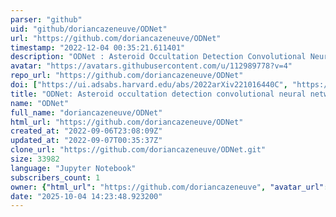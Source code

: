 ```yaml
---
parser: "github"
uid: "github/doriancazeneuve/ODNet"
url: "https://github.com/doriancazeneuve/ODNet"
timestamp: "2022-12-04 00:35:21.611401"
description: "ODNet : Asteroid Occultation Detection Convolutional Neural Network"
avatar: "https://avatars.githubusercontent.com/u/112989778?v=4"
repo_url: "https://github.com/doriancazeneuve/ODNet"
doi: ["https://ui.adsabs.harvard.edu/abs/2022arXiv221016440C", "https://ui.adsabs.harvard.edu/abs/2022ascl.soft11018C/abstract"]
title: "ODNet: Asteroid occultation detection convolutional neural network"
name: "ODNet"
full_name: "doriancazeneuve/ODNet"
html_url: "https://github.com/doriancazeneuve/ODNet"
created_at: "2022-09-06T23:08:09Z"
updated_at: "2022-09-07T00:35:37Z"
clone_url: "https://github.com/doriancazeneuve/ODNet.git"
size: 33982
language: "Jupyter Notebook"
subscribers_count: 1
owner: {"html_url": "https://github.com/doriancazeneuve", "avatar_url": "https://avatars.githubusercontent.com/u/112989778?v=4", "login": "doriancazeneuve", "type": "User"}
date: "2025-10-04 14:23:48.923200"
---
```

